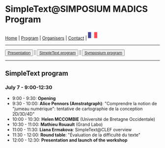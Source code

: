 
# SimpleText@SIMPOSIUM MADICS Program

[Home](https://simpletext-madics.github.io/2021/simposium-madics/en) | [Program](https://simpletext-madics.github.io/2021/simposium-madics/en/program) | [Organisers](https://simpletext-madics.github.io/2021/simposium-madics/en/organisers) | [Contact](https://simpletext-madics.github.io/2021/simposium-madics/en/contact) | [<img src="../FR.png" width="30">](https://simpletext-madics.github.io/2021/simposium-madics/fr/programsimple)

---

<button>[Presentation](https://simpletext-madics.github.io/2021/simposium-madics/en/program)</button> | <button>[SimpleText program](https://simpletext-madics.github.io/2021/simposium-madics/en/programsimple)</button> | <button>[Symposium program](https://simpletext-madics.github.io/2021/simposium-madics/en/programsympo)</button>

---

## SimpleText program

### July 7 - 9:00-12:30

* 9:00 - 9:30: **Opening**
* 9:30 - 10:00: **Alice Pennors (Amstratgraph)**: "Comprendre la notion de "jumeau numérique": tentative de cartographie de la conception 2D/3D/4D"
* 10:00 - 10:30: **Helen MCCOMBIE** (Université de Bretagne Occidentale)
* 10:30 - 11:00: **Mathieu Rouault** (Grand Labo)
* 11:00 - 11:30: **Liana Ermakova**: SimpleText@CLEF overview
* 11:30 - 12:00: **Round table**: "Évaluation de la difficulté du texte"
* 12:00 - 12:30: **Presentation and launch of the workshop**
